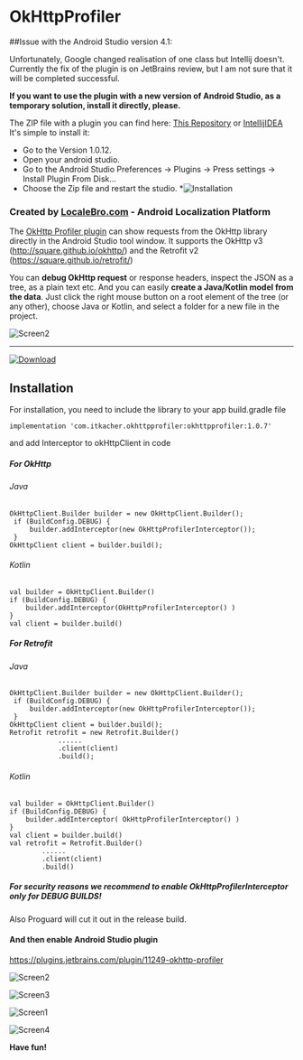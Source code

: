 # OkHttpProfiler

##Issue with the Android Studio version 4.1:

Unfortunately, Google changed realisation of one class but Intellij doesn't. Currently the fix of the plugin is on JetBrains review, but I am not sure that it will be completed successful.

**If you want to use the plugin with a new version of Android Studio, as a temporary solution, install it directly, please.**

The ZIP file with a plugin you can find here:
[This Repository](https://github.com/itkacher/OkHttpProfiler/blob/master/AndroidStudioPlugin/OkHttpProfiler.zip)
or
[IntellijIDEA](https://plugins.jetbrains.com/plugin/11249-okhttp-profiler/versions/stable/99716)
It's simple to install it:
- Go to the Version 1.0.12.
- Open your android studio.
- Go to the Android Studio Preferences -> Plugins -> Press settings -> Install Plugin From Disk...
- Choose the Zip file and restart the studio.
*![Installation](https://github.com/itkacher/OkHttpProfiler/blob/master/AndroidStudioPlugin/manual_installation.png?raw=true)

### Created by [LocaleBro.com](https://localebro.com/?utm_source=github&utm_campaign=okprofiler&utm_media=link "LocaleBro.com") - Android Localization Platform


The [OkHttp Profiler plugin](https://plugins.jetbrains.com/plugin/11249-okhttp-profiler "OkHttp Profiler") can show requests from the OkHttp library directly in the Android Studio tool window.
It supports the OkHttp v3 (http://square.github.io/okhttp/) and the Retrofit v2 (https://square.github.io/retrofit/)

You can **debug OkHttp request** or response headers, inspect the JSON as a tree, as a plain text etc. And you can easily **create a Java/Kotlin model from the data**. 
Just click the right mouse button on a root element of the tree (or any other), choose Java or Kotlin, and select a folder for a new file in the project.

![Screen2](https://github.com/itkacher/OkHttpProfiler/blob/master/demo.png?raw=true)

---
[ ![Download](https://api.bintray.com/packages/itkacher/okhttpprofiler/com.itkacher.okhttpprofiler/images/download.svg) ](https://bintray.com/itkacher/okhttpprofiler/com.itkacher.okhttpprofiler/_latestVersion)
 
## Installation 

For installation, you need to include the library to your app build.gradle file

    implementation 'com.itkacher.okhttpprofiler:okhttpprofiler:1.0.7'

and add Interceptor to okHttpClient in code
##### For OkHttp
###### Java
    OkHttpClient.Builder builder = new OkHttpClient.Builder();
     if (BuildConfig.DEBUG) {
         builder.addInterceptor(new OkHttpProfilerInterceptor());
     }   
    OkHttpClient client = builder.build(); 

###### Kotlin
    val builder = OkHttpClient.Builder()
    if (BuildConfig.DEBUG) {
        builder.addInterceptor(OkHttpProfilerInterceptor() )
    }    
    val client = builder.build()
    
##### For Retrofit
###### Java
    OkHttpClient.Builder builder = new OkHttpClient.Builder();
     if (BuildConfig.DEBUG) {
         builder.addInterceptor(new OkHttpProfilerInterceptor());
     }   
    OkHttpClient client = builder.build(); 
    Retrofit retrofit = new Retrofit.Builder()
                ......
                .client(client)
                .build();
                
                
###### Kotlin
    val builder = OkHttpClient.Builder()
    if (BuildConfig.DEBUG) {
        builder.addInterceptor( OkHttpProfilerInterceptor() )
    }    
    val client = builder.build()
    val retrofit = Retrofit.Builder()
            ......
            .client(client)
            .build()

##### For security reasons we recommend to enable OkHttpProfilerInterceptor only for DEBUG BUILDS! 
Also Proguard will cut it out in the release build.

#### And then enable Android Studio plugin

https://plugins.jetbrains.com/plugin/11249-okhttp-profiler

![Screen2](https://github.com/itkacher/OkHttpProfiler/blob/master/plugin_install1.png?raw=true)

![Screen3](https://github.com/itkacher/OkHttpProfiler/blob/master/plugin_install2.png?raw=true)

![Screen1](https://github.com/itkacher/OkHttpProfiler/blob/master/screen1.png?raw=true)

![Screen4](https://github.com/itkacher/OkHttpProfiler/blob/master/screen2.png?raw=true)

**Have fun!**
